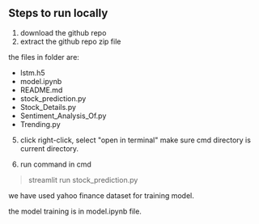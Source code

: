 
## Steps to run locally
1. download the github repo
2. extract the github repo zip file

the files in folder are:
* lstm.h5
* model.ipynb
* README.md
* stock_prediction.py
* Stock_Details.py
* Sentiment_Analysis_Of.py
* Trending.py

5. click right-click, select "open in terminal"
make sure cmd directory is current directory.

6. run command in cmd
> streamlit run stock_prediction.py

we have used yahoo finance dataset for training model.

the model training is in model.ipynb file.

